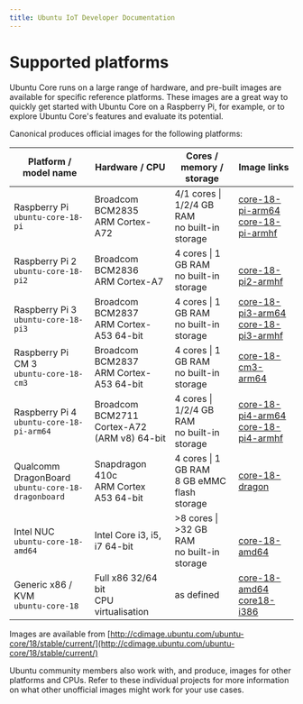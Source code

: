 ```yaml
---
title: Ubuntu IoT Developer Documentation
---
```


# Supported platforms

Ubuntu Core runs on a large range of hardware, and pre-built images are available
for specific reference platforms. These images are a great way to quickly get
started with Ubuntu Core on a Raspberry Pi, for example, or to explore Ubuntu
Core's features and evaluate its potential.

Canonical produces official images for the following platforms:

| Platform / model name    | Hardware / CPU | Cores / memory / storage   | Image links |
|--------------------------|--------------|-------------------|-----------|
| Raspberry Pi         <br /> `ubuntu-core-18-pi` | Broadcom BCM2835 <br />ARM Cortex-A72 | 4/1 cores &#124; 1/2/4 GB RAM <br /> no built-in storage | [core-18-pi-arm64][18-pi-arm64] <br /> [core-18-pi-armhf][18-pi-armhf] |
| Raspberry Pi 2       <br /> `ubuntu-core-18-pi2` | Broadcom BCM2836 <br />ARM Cortex-A7 | 4 cores &#124; 1 GB RAM <br /> no built-in storage | <br /> [core-18-pi2-armhf][18-pi2-armhf] |
| Raspberry Pi 3       <br /> `ubuntu-core-18-pi3` | Broadcom BCM2837 <br />ARM Cortex-A53 64-bit | 4 cores &#124; 1 GB RAM <br /> no built-in storage| [core-18-pi3-arm64][18-pi3-arm64] <br /> [core-18-pi3-armhf][18-pi3-armhf]|
| Raspberry Pi CM 3    <br /> `ubuntu-core-18-cm3` | Broadcom BCM2837 <br />ARM Cortex-A53 64-bit | 4 cores &#124; 1 GB RAM <br /> no built-in storage | [core-18-cm3-arm64][18-cm3-arm64] |
| Raspberry Pi 4       <br /> `ubuntu-core-18-pi-arm64` | Broadcom BCM2711 <br />Cortex-A72 (ARM v8) 64-bit | 4 cores &#124; 1/2/4 GB RAM  <br /> no built-in storage | [core-18-pi4-arm64][18-pi4-arm64] <br /> [core-18-pi4-armhf][18-pi4-armhf]|
| Qualcomm DragonBoard <br /> `ubuntu-core-18-dragonboard` | Snapdragon 410c <br /> ARM Cortex A53 64-bit | 4 cores &#124; 1 GB RAM <br /> 8 GB eMMC flash storage | [core-18-dragon][18-dragon] |
| Intel NUC            <br /> `ubuntu-core-18-amd64` | Intel Core i3, i5, i7 64-bit | >8 cores &#124; >32 GB RAM <br /> no built-in storage | <br /> [core-18-amd64][18-amd64] |
| Generic x86 / KVM     <br /> `ubuntu-core-18` | Full x86 32/64 bit <br /> CPU virtualisation | as defined | [core-18-amd64][18-amd64] <br /> [core18-i386][18-i386] |

Images are available from
[http://cdimage.ubuntu.com/ubuntu-core/18/stable/current/](http://cdimage.ubuntu.com/ubuntu-core/18/stable/current/)

Ubuntu community members also work with, and produce, images for other
platforms and CPUs. Refer to these individual projects for more information on
what other unofficial images might work for your use cases.

<!-- LINKS -->

[18-pi-arm64]:  http://cdimage.ubuntu.com/ubuntu-core/18/stable/current/ubuntu-core-18-arm64+raspi.img.xz 
[18-pi-armhf]:  http://cdimage.ubuntu.com/ubuntu-core/18/stable/current/ubuntu-core-18-armhf+raspi.img.xz 
[18-pi2-armhf]: http://cdimage.ubuntu.com/ubuntu-core/18/stable/current/ubuntu-core-18-armhf+raspi2.img.xz  
[18-pi3-arm64]: http://cdimage.ubuntu.com/ubuntu-core/18/stable/current/ubuntu-core-18-arm64+raspi3.img.xz
[18-pi3-armhf]: http://cdimage.ubuntu.com/ubuntu-core/18/stable/current/ubuntu-core-18-armhf+raspi3.img.xz
[18-cm3-arm64]: http://cdimage.ubuntu.com/ubuntu-core/18/stable/current/ubuntu-core-18-armhf+cm3.img.xz
[18-pi4-arm64]: http://cdimage.ubuntu.com/ubuntu-core/18/stable/current/ubuntu-core-18-arm64+raspi4.img.xz
[18-pi4-armhf]: http://cdimage.ubuntu.com/ubuntu-core/18/stable/current/ubuntu-core-18-armhf+raspi4.img.xz  
[18-dragon]:    http://cdimage.ubuntu.com/ubuntu-core/18/stable/current/ubuntu-core-18-arm64+snapdragon.img.xz
[18-nuc]:       http://cdimage.ubuntu.com/ubuntu-core/18/stable/current/ubuntu-core-18-amd64.img.xz  
[18-amd64]:     http://cdimage.ubuntu.com/ubuntu-core/18/stable/current/ubuntu-core-18-amd64.img.xz
[18-i386]:      http://cdimage.ubuntu.com/ubuntu-core/18/stable/current/ubuntu-core-18-i386.img.xz 
